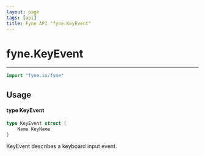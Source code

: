 ```yaml
---
layout: page
tags: [api]
title: Fyne API "fyne.KeyEvent"
---
```


# fyne.KeyEvent
---
```go
import "fyne.io/fyne"
```

## Usage

#### type KeyEvent

```go
type KeyEvent struct {
	Name KeyName
}
```

KeyEvent describes a keyboard input event.
